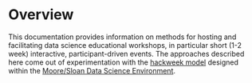 # Overview

This documentation provides information on methods for hosting and facilitating data science educational workshops, in particular short (1-2 week) interactive, participant-driven events. The approaches described here come out of experimentation with the [hackweek model](https://www.pnas.org/content/115/36/8872.short) designed within the [Moore/Sloan Data Science Environment](http://msdse.org/).

